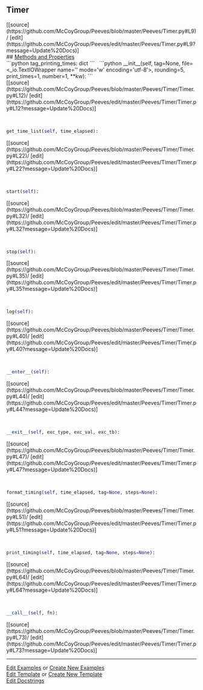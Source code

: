## <a id="Peeves.Timer.Timer">Timer</a> 

<div class="docs-source-link" markdown="1">
[[source](https://github.com/McCoyGroup/Peeves/blob/master/Peeves/Timer.py#L9)/
[edit](https://github.com/McCoyGroup/Peeves/edit/master/Peeves/Timer.py#L9?message=Update%20Docs)]
</div>









<div class="collapsible-section">
 <div class="collapsible-section collapsible-section-header" markdown="1">
## <a class="collapse-link" data-toggle="collapse" href="#methods" markdown="1"> Methods and Properties</a> <a class="float-right" data-toggle="collapse" href="#methods"><i class="fa fa-chevron-down"></i></a>
 </div>
 <div class="collapsible-section collapsible-section-body collapse " id="methods" markdown="1">
 ```python
tag_printing_times: dict
```
<a id="Peeves.Timer.Timer.__init__" class="docs-object-method">&nbsp;</a> 
```python
__init__(self, tag=None, file=<_io.TextIOWrapper name='<stderr>' mode='w' encoding='utf-8'>, rounding=5, print_times=1, number=1, **kw): 
```
<div class="docs-source-link" markdown="1">
[[source](https://github.com/McCoyGroup/Peeves/blob/master/Peeves/Timer/Timer.py#L12)/
[edit](https://github.com/McCoyGroup/Peeves/edit/master/Peeves/Timer/Timer.py#L12?message=Update%20Docs)]
</div>


<a id="Peeves.Timer.Timer.get_time_list" class="docs-object-method">&nbsp;</a> 
```python
get_time_list(self, time_elapsed): 
```
<div class="docs-source-link" markdown="1">
[[source](https://github.com/McCoyGroup/Peeves/blob/master/Peeves/Timer/Timer.py#L22)/
[edit](https://github.com/McCoyGroup/Peeves/edit/master/Peeves/Timer/Timer.py#L22?message=Update%20Docs)]
</div>


<a id="Peeves.Timer.Timer.start" class="docs-object-method">&nbsp;</a> 
```python
start(self): 
```
<div class="docs-source-link" markdown="1">
[[source](https://github.com/McCoyGroup/Peeves/blob/master/Peeves/Timer/Timer.py#L32)/
[edit](https://github.com/McCoyGroup/Peeves/edit/master/Peeves/Timer/Timer.py#L32?message=Update%20Docs)]
</div>


<a id="Peeves.Timer.Timer.stop" class="docs-object-method">&nbsp;</a> 
```python
stop(self): 
```
<div class="docs-source-link" markdown="1">
[[source](https://github.com/McCoyGroup/Peeves/blob/master/Peeves/Timer/Timer.py#L35)/
[edit](https://github.com/McCoyGroup/Peeves/edit/master/Peeves/Timer/Timer.py#L35?message=Update%20Docs)]
</div>


<a id="Peeves.Timer.Timer.log" class="docs-object-method">&nbsp;</a> 
```python
log(self): 
```
<div class="docs-source-link" markdown="1">
[[source](https://github.com/McCoyGroup/Peeves/blob/master/Peeves/Timer/Timer.py#L40)/
[edit](https://github.com/McCoyGroup/Peeves/edit/master/Peeves/Timer/Timer.py#L40?message=Update%20Docs)]
</div>


<a id="Peeves.Timer.Timer.__enter__" class="docs-object-method">&nbsp;</a> 
```python
__enter__(self): 
```
<div class="docs-source-link" markdown="1">
[[source](https://github.com/McCoyGroup/Peeves/blob/master/Peeves/Timer/Timer.py#L44)/
[edit](https://github.com/McCoyGroup/Peeves/edit/master/Peeves/Timer/Timer.py#L44?message=Update%20Docs)]
</div>


<a id="Peeves.Timer.Timer.__exit__" class="docs-object-method">&nbsp;</a> 
```python
__exit__(self, exc_type, exc_val, exc_tb): 
```
<div class="docs-source-link" markdown="1">
[[source](https://github.com/McCoyGroup/Peeves/blob/master/Peeves/Timer/Timer.py#L47)/
[edit](https://github.com/McCoyGroup/Peeves/edit/master/Peeves/Timer/Timer.py#L47?message=Update%20Docs)]
</div>


<a id="Peeves.Timer.Timer.format_timing" class="docs-object-method">&nbsp;</a> 
```python
format_timing(self, time_elapsed, tag=None, steps=None): 
```
<div class="docs-source-link" markdown="1">
[[source](https://github.com/McCoyGroup/Peeves/blob/master/Peeves/Timer/Timer.py#L51)/
[edit](https://github.com/McCoyGroup/Peeves/edit/master/Peeves/Timer/Timer.py#L51?message=Update%20Docs)]
</div>


<a id="Peeves.Timer.Timer.print_timing" class="docs-object-method">&nbsp;</a> 
```python
print_timing(self, time_elapsed, tag=None, steps=None): 
```
<div class="docs-source-link" markdown="1">
[[source](https://github.com/McCoyGroup/Peeves/blob/master/Peeves/Timer/Timer.py#L64)/
[edit](https://github.com/McCoyGroup/Peeves/edit/master/Peeves/Timer/Timer.py#L64?message=Update%20Docs)]
</div>


<a id="Peeves.Timer.Timer.__call__" class="docs-object-method">&nbsp;</a> 
```python
__call__(self, fn): 
```
<div class="docs-source-link" markdown="1">
[[source](https://github.com/McCoyGroup/Peeves/blob/master/Peeves/Timer/Timer.py#L73)/
[edit](https://github.com/McCoyGroup/Peeves/edit/master/Peeves/Timer/Timer.py#L73?message=Update%20Docs)]
</div>
 </div>
</div>











---

[Edit Examples](https://github.com/McCoyGroup/Peeves/edit/gh-pages/ci/examples/Peeves/Timer/Timer.md) or 
[Create New Examples](https://github.com/McCoyGroup/Peeves/new/gh-pages/?filename=ci/examples/Peeves/Timer/Timer.md) <br/>
[Edit Template](https://github.com/McCoyGroup/Peeves/edit/gh-pages/ci/docs/Peeves/Timer/Timer.md) or 
[Create New Template](https://github.com/McCoyGroup/Peeves/new/gh-pages/?filename=ci/docs/templates/Peeves/Timer/Timer.md) <br/>
[Edit Docstrings](https://github.com/McCoyGroup/Peeves/edit/master/Peeves/Timer.py#L9?message=Update%20Docs)